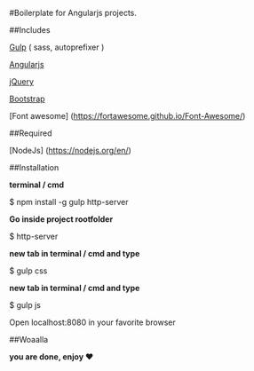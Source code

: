 #Boilerplate for Angularjs projects.


##Includes

[Gulp](http://gulpjs.com/) ( sass, autoprefixer )

[Angularjs](https://angularjs.org/)

[jQuery](http://jquery.com/)

[Bootstrap](http://getbootstrap.com/)

[Font awesome] (https://fortawesome.github.io/Font-Awesome/)

##Required

[NodeJs] (https://nodejs.org/en/)


##Installation

**terminal / cmd**

$ npm install -g gulp http-server

**Go inside project rootfolder**

$ http-server

**new tab in terminal / cmd and type**

$ gulp css

**new tab in terminal / cmd and type**

$ gulp js


Open localhost:8080 in your favorite browser

##Woaalla

**you are done, enjoy ❤**
